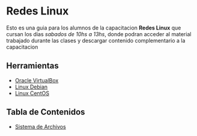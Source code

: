 # Redes Linux

Esto es una guia para los alumnos de la capacitacion __Redes Linux__ que cursan los dias _sabados de 10hs a 13hs_, donde podran acceder al material trabajado durante las clases y descargar contenido complementario a la capacitacion

## Herramientas

* [Oracle VirtualBox](https://virtualbox.org)
* [Linux Debian](https://debian.org)
* [Linux CentOS](https://centos.org)

## Tabla de Contenidos
* [Sistema de Archivos](./docs/fs.md)